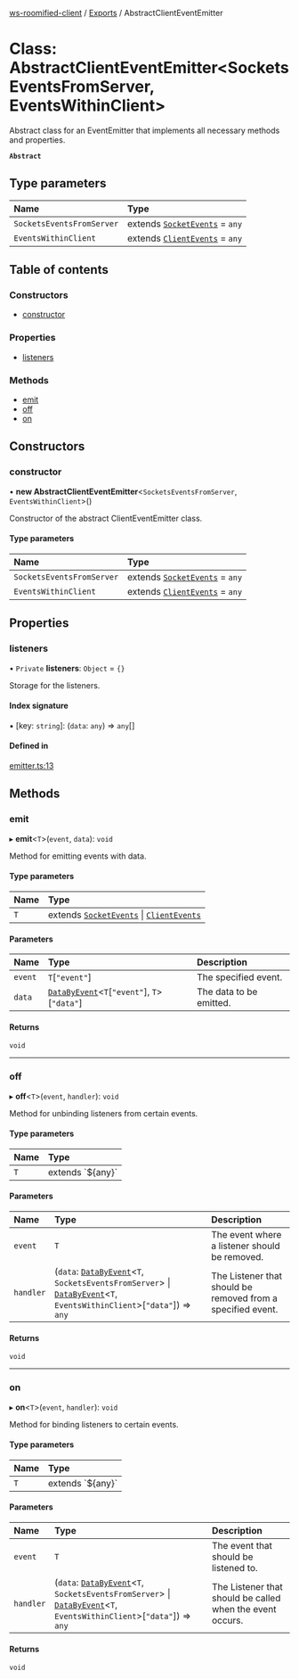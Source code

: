 [ws-roomified-client](../README.md) / [Exports](../modules.md) / AbstractClientEventEmitter

# Class: AbstractClientEventEmitter<SocketsEventsFromServer, EventsWithinClient\>

Abstract class for an EventEmitter that implements all necessary methods and properties.

**`Abstract`**

 

## Type parameters

| Name | Type |
| :------ | :------ |
| `SocketsEventsFromServer` | extends [`SocketEvents`](../modules.md#socketevents) = `any` |
| `EventsWithinClient` | extends [`ClientEvents`](../modules.md#clientevents) = `any` |

## Table of contents

### Constructors

- [constructor](AbstractClientEventEmitter.md#constructor)

### Properties

- [listeners](AbstractClientEventEmitter.md#listeners)

### Methods

- [emit](AbstractClientEventEmitter.md#emit)
- [off](AbstractClientEventEmitter.md#off)
- [on](AbstractClientEventEmitter.md#on)

## Constructors

### constructor

• **new AbstractClientEventEmitter**<`SocketsEventsFromServer`, `EventsWithinClient`\>()

Constructor of the abstract ClientEventEmitter class.

#### Type parameters

| Name | Type |
| :------ | :------ |
| `SocketsEventsFromServer` | extends [`SocketEvents`](../modules.md#socketevents) = `any` |
| `EventsWithinClient` | extends [`ClientEvents`](../modules.md#clientevents) = `any` |

## Properties

### listeners

• `Private` **listeners**: `Object` = `{}`

Storage for the listeners.

#### Index signature

▪ [key: `string`]: (`data`: `any`) => `any`[]

#### Defined in

[emitter.ts:13](https://github.com/chrisitopherus/ws-roomified-client/blob/46982be/src/emitter.ts#L13)

## Methods

### emit

▸ **emit**<`T`\>(`event`, `data`): `void`

Method for emitting events with data.

#### Type parameters

| Name | Type |
| :------ | :------ |
| `T` | extends [`SocketEvents`](../modules.md#socketevents) \| [`ClientEvents`](../modules.md#clientevents) |

#### Parameters

| Name | Type | Description |
| :------ | :------ | :------ |
| `event` | `T`[``"event"``] | The specified event. |
| `data` | [`DataByEvent`](../modules.md#databyevent)<`T`[``"event"``], `T`\>[``"data"``] | The data to be emitted. |

#### Returns

`void`

___

### off

▸ **off**<`T`\>(`event`, `handler`): `void`

Method for unbinding listeners from certain events.

#### Type parameters

| Name | Type |
| :------ | :------ |
| `T` | extends \`${any}\` |

#### Parameters

| Name | Type | Description |
| :------ | :------ | :------ |
| `event` | `T` | The event where a listener should be removed. |
| `handler` | (`data`: [`DataByEvent`](../modules.md#databyevent)<`T`, `SocketsEventsFromServer`\> \| [`DataByEvent`](../modules.md#databyevent)<`T`, `EventsWithinClient`\>[``"data"``]) => `any` | The Listener that should be removed from a specified event. |

#### Returns

`void`

___

### on

▸ **on**<`T`\>(`event`, `handler`): `void`

Method for binding listeners to certain events.

#### Type parameters

| Name | Type |
| :------ | :------ |
| `T` | extends \`${any}\` |

#### Parameters

| Name | Type | Description |
| :------ | :------ | :------ |
| `event` | `T` | The event that should be listened to. |
| `handler` | (`data`: [`DataByEvent`](../modules.md#databyevent)<`T`, `SocketsEventsFromServer`\> \| [`DataByEvent`](../modules.md#databyevent)<`T`, `EventsWithinClient`\>[``"data"``]) => `any` | The Listener that should be called when the event occurs. |

#### Returns

`void`
